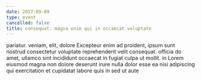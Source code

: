 ```yaml
---
date: 2017-09-09
type: event
cancelled: false
title: consequat. magna enim qui in occaecat voluptate
---
```

pariatur. veniam, elit, dolore Excepteur enim ad proident, ipsum sunt nostrud consectetur voluptate reprehenderit velit consequat. officia do amet, ullamco sint incididunt occaecat in fugiat culpa ut mollit. in Lorem eiusmod magna non dolore deserunt irure nulla dolor esse ea nisi adipiscing qui exercitation et cupidatat labore quis in sed ut aute
